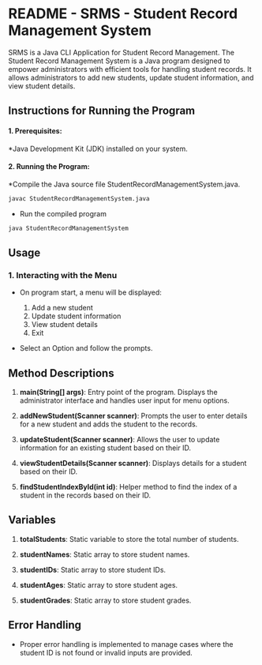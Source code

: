 # README - SRMS - Student Record Management System

SRMS is a Java CLI Application for Student Record Management. The Student Record Management System is a Java program designed to empower administrators with efficient tools for handling student records. It allows administrators to add new students, update student information, and view student details.

## Instructions for Running the Program

#### 1. Prerequisites:
*Java Development Kit (JDK) installed on your system.
#### 2. Running the Program:
*Compile the Java source file StudentRecordManagementSystem.java.

```bash
javac StudentRecordManagementSystem.java
```
* Run the compiled program
```bash
java StudentRecordManagementSystem
```
## Usage

### 1. Interacting with the Menu
* On program start, a menu will be displayed:
  1. Add a new student
  2. Update student information
  3. View student details
  4. Exit

* Select an Option and follow the prompts.

## Method Descriptions
  1. **main(String[] args)**: Entry point of the program. Displays the administrator interface and handles user input for menu options.

  2. **addNewStudent(Scanner scanner)**: Prompts the user to enter details for a new student and adds the student to the records.

  3. **updateStudent(Scanner scanner)**: Allows the user to update information for an existing student based on their ID.

  4. **viewStudentDetails(Scanner scanner)**: Displays details for a student based on their ID.

  5. **findStudentIndexById(int id)**: Helper method to find the index of a student in the records based on their ID.

## Variables
  1. **totalStudents**: Static variable to store the total number of students.

  2. **studentNames**: Static array to store student names.

  3. **studentIDs**: Static array to store student IDs.

  4. **studentAges**: Static array to store student ages.

  5. **studentGrades**: Static array to store student grades.

## Error Handling
* Proper error handling is implemented to manage cases where the student ID is not found or invalid inputs are provided.

[GitHubLink]:https://github.com/DevenPatel19/SRMS
